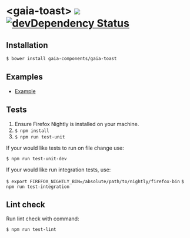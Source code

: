 # &lt;gaia-toast&gt; [![](https://travis-ci.org/gaia-components/gaia-toast.svg)](https://travis-ci.org/gaia-components/gaia-toast) [![devDependency Status](https://david-dm.org/gaia-components/gaia-toast/dev-status.svg)](https://david-dm.org/gaia-components/gaia-toast#info=devDependencies)

## Installation

```bash
$ bower install gaia-components/gaia-toast
```

## Examples

- [Example](http://gaia-components.github.io/gaia-toast/)

## Tests

1. Ensure Firefox Nightly is installed on your machine.
2. `$ npm install`
3. `$ npm run test-unit`

If your would like tests to run on file change use:

`$ npm run test-unit-dev`

If your would like run integration tests, use:

`$ export FIREFOX_NIGHTLY_BIN=/absolute/path/to/nightly/firefox-bin`
`$ npm run test-integration`

## Lint check

Run lint check with command:

`$ npm run test-lint`
